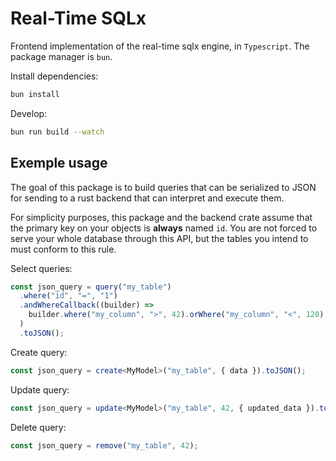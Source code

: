 # Real-Time SQLx

Frontend implementation of the real-time sqlx engine, in `Typescript`.
The package manager is `bun`.

Install dependencies:

```bash
bun install
```

Develop:

```bash
bun run build --watch
```

## Exemple usage

The goal of this package is to build queries that can be serialized to JSON for sending to a rust backend that can interpret and execute them.

For simplicity purposes, this package and the backend crate assume that the primary key on your objects is **always** named `id`. You are not forced to serve your whole database through this API, but the tables you intend to must conform to this rule.

Select queries:

```ts
const json_query = query("my_table")
  .where("id", "=", "1")
  .andWhereCallback((builder) =>
    builder.where("my_column", ">", 42).orWhere("my_column", "<", 120),
  )
  .toJSON();
```

Create query:

```ts
const json_query = create<MyModel>("my_table", { data }).toJSON();
```

Update query:

```ts
const json_query = update<MyModel>("my_table", 42, { updated_data }).toJSON();
```

Delete query:

```ts
const json_query = remove("my_table", 42);
```
